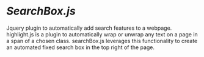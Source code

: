 *SearchBox.js*
==============

Jquery plugin to automatically add search features to a webpage. highlight.js is a plugin to automatically wrap or unwrap any text on a page in a span of a chosen class. searchBox.js leverages this functionality to create an automated fixed search box in the top right of the page.